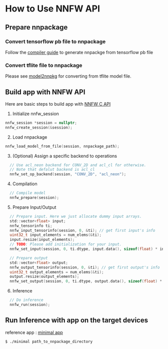 # How to Use NNFW API

## Prepare nnpackage

### Convert tensorflow pb file to nnpackage
Follow the [compiler guide](https://github.com/Samsung/ONE/blob/master/docs/nncc/v1.0.0/tutorial.md) to generate nnpackge from tensorflow pb file

### Convert tflite file to nnpackage
Please see [model2nnpkg](https://github.com/Samsung/ONE/tree/master/tools/nnpackage_tool/model2nnpkg) for converting from tflite model file.

## Build app with NNFW API

Here are basic steps to build app with [NNFW C API](https://github.com/Samsung/ONE/blob/master/runtime/onert/api/include/nnfw.h)

1) Initialize nnfw_session
``` c
nnfw_session *session = nullptr;
nnfw_create_session(&session);
```
2) Load nnpackage
``` c
nnfw_load_model_from_file(session, nnpackage_path);
```
3) (Optional) Assign a specific backend to operations
``` c
  // Use acl_neon backend for CONV_2D and acl_cl for otherwise.
  // Note that defalut backend is acl_cl
  nnfw_set_op_backend(session, "CONV_2D", "acl_neon");
```

4) Compilation
``` c
  // Compile model
  nnfw_prepare(session);
```

5) Prepare Input/Output
``` c
  // Prepare input. Here we just allocate dummy input arrays.
  std::vector<float> input;
  nnfw_tensorinfo ti;
  nnfw_input_tensorinfo(session, 0, &ti); // get first input's info
  uint32_t input_elements = num_elems(&ti);
  input.resize(input_elements);
  // TODO: Please add initialization for your input.
  nnfw_set_input(session, 0, ti.dtype, input.data(), sizeof(float) * input_elements);

  // Prepare output
  std::vector<float> output;
  nnfw_output_tensorinfo(session, 0, &ti); // get first output's info
  uint32_t output_elements = num_elems(&ti);
  output.resize(output_elements);
  nnfw_set_output(session, 0, ti.dtype, output.data(), sizeof(float) * output_elements);
```
6) Inference
``` c
  // Do inference
  nnfw_run(session);
```

## Run Inference with app on the target devices
reference app : [minimal app](https://github.com/Samsung/ONE/blob/master/runtime/onert/sample/minimal)

```
$ ./minimal path_to_nnpackage_directory
```
